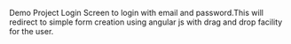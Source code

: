 Demo Project
Login Screen  to login with email and password.This will redirect to simple form creation using angular js with drag and drop facility for the user.

